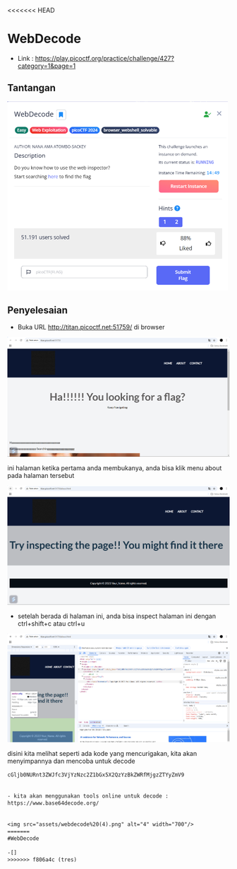 <<<<<<< HEAD
# WebDecode

- Link : https://play.picoctf.org/practice/challenge/427?category=1&page=1

## Tantangan


<img src="assets/webdecode%20(5).png" alt="Desc" width="500"/>

## Penyelesaian

- Buka URL http://titan.picoctf.net:51759/ di browser

<img src="assets/webdecode%20(1).png" alt="1" width="700"/>

ini halaman ketika pertama anda membukanya, anda bisa klik menu about pada halaman tersebut


<img src="assets/webdecode%20(2).png" alt="2" width="700"/>

- setelah berada di halaman ini, anda bisa inspect halaman ini dengan ctrl+shift+c atau ctrl+u


<img src="assets/webdecode%20(3).png" alt="3" width="700"/>

disini kita melihat seperti ada kode yang mencurigakan, kita akan menyimpannya dan mencoba untuk decode
```copy
cGljb0NURnt3ZWJfc3VjYzNzc2Z1bGx5X2QzYzBkZWRfMjgzZTYyZmV9


- kita akan menggunakan tools online untuk decode : https://www.base64decode.org/


<img src="assets/webdecode%20(4).png" alt="4" width="700"/>
=======
#WebDecode

-[]
>>>>>>> f806a4c (tres)
